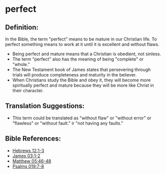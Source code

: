 # perfect #

## Definition: ##

In the Bible, the term "perfect" means to be mature in our Christian life. To perfect something means to work at it until it is excellent and without flaws.

* Being perfect and mature means that a Christian is obedient, not sinless.
* The term "perfect" also has the meaning of being "complete" or "whole."
* The New Testament book of James states that persevering through trials will produce completeness and maturity in the believer.
* When Christians study the Bible and obey it, they will become more spiritually perfect and mature because they will be more like Christ in their character.

## Translation Suggestions: ##

* This term could be translated as "without flaw" or "without error" or "flawless" or "without fault." ir "not having any faults."

## Bible References: ##

* [Hebrews 12:1-3](https://door43.org/en/bible/notes/heb/12/01)
* [James 03:1-2](https://door43.org/en/bible/notes/jas/03/01)
* [Matthew 05:46-48](https://door43.org/en/bible/notes/mat/05/46)
* [Psalms 019:7-8](https://door43.org/en/bible/notes/psa/019/007)

